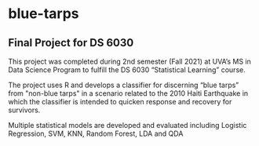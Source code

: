 # blue-tarps
## Final Project for DS 6030
This project was completed during 2nd semester (Fall 2021) at UVA’s MS in Data Science Program to fulfill the DS 6030 “Statistical Learning” course.

The project uses R and develops a classifier for discerning “blue tarps” from "non-blue tarps" in a scenario related to the 2010 Haiti Earthquake in which the classifier is intended to quicken response and recovery for survivors.

Multiple statistical models are developed and evaluated including Logistic Regression, SVM, KNN, Random Forest, LDA and QDA